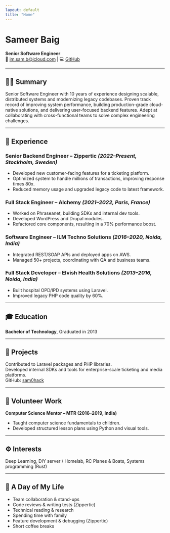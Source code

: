 ```yaml
---
layout: default
title: "Home"
---
```


# Sameer Baig
**Senior Software Engineer**  
📧 [im.sam.b@icloud.com](mailto:im.sam.b@icloud.com) | 💻 [GitHub](https://github.com/sam0hack)

---

## 🧑‍💼 Summary
Senior Software Engineer with 10 years of experience designing scalable, distributed systems and modernizing legacy codebases. Proven track record of improving system performance, building production-grade cloud-native solutions, and delivering user-focused backend features. Adept at collaborating with cross-functional teams to solve complex engineering challenges.

---

## 💼 Experience

### Senior Backend Engineer – Zippertic _(2022–Present, Stockholm, Sweden)_
- Developed new customer-facing features for a ticketing platform.
- Optimized system to handle millions of transactions, improving response times 80x.
- Reduced memory usage and upgraded legacy code to latest framework.

### Full Stack Engineer – Alchemy _(2021–2022, Paris, France)_
- Worked on Phraseanet, building SDKs and internal dev tools.
- Developed WordPress and Drupal modules.
- Refactored core components, resulting in a 70% performance boost.

### Software Engineer – ILM Techno Solutions _(2016–2020, Noida, India)_
- Integrated REST/SOAP APIs and deployed apps on AWS.
- Managed 50+ projects, coordinating with QA and business teams.

### Full Stack Developer – Elvish Health Solutions _(2013–2016, Noida, India)_
- Built hospital OPD/IPD systems using Laravel.
- Improved legacy PHP code quality by 60%.

---

## 🎓 Education
**Bachelor of Technology**, Graduated in 2013

---

## 🚀 Projects
Contributed to Laravel packages and PHP libraries.  
Developed internal SDKs and tools for enterprise-scale ticketing and media platforms.  
GitHub: [sam0hack](https://github.com/sam0hack)

---

## 💖 Volunteer Work
**Computer Science Mentor – MTR (2016–2019, India)**
- Taught computer science fundamentals to children.
- Developed structured lesson plans using Python and visual tools.

---

## ⚙️ Interests
Deep Learning, DIY server / Homelab, RC Planes & Boats, Systems programming (Rust)

---

## 📅 A Day of My Life
- Team collaboration & stand-ups
- Code reviews & writing tests (Zippertic)
- Technical reading & research
- Spending time with family
- Feature development & debugging (Zippertic)
- Short coffee breaks
